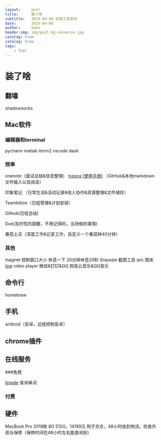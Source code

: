 ```yaml
---
layout:     post
title:      装了啥
subtitle:   2019-04-09 实用工具系列
date:       2019-04-09
author:     koko
header-img: img/post-bg-universe.jpg
catalog: true
catalog: true
tags:
    - Tool
---
```


# 装了啥

## 翻墙
shadowsocks
## Mac软件

### 编辑器和terminal

pycharm
matlab
iterm2
vscode
dash

### 效率
onenote（面试总结&信息整理）
[typora]()  [[使用手册]](http://support.typora.io/Markdown-Reference/#lists) （GitHub&本地markdown文件输入以及阅读）

印象笔记 （日常生活&活动记录&他人协作&资源整理&文件储存）

Teambition（日程管理&计划安排）

Github(日程总结)

Due(及时性的提醒，不用记得的，当场做的事情)

番茄土豆（深度工作&记录工作，自定义一个番茄钟40分钟）

### 其他
magnet 控制窗口大小
休息一下 20分钟休息20秒
Snipaste 截图工具
ipic 图床
[iina](<https://github.com/iina/iina>) video player
微信&钉钉&QQ
网易云音乐&QQ音乐
## 命令行
homebrew 
## 手机
airdroid（安卓，远程控制安卓）
## chrome插件

## 在线服务

###免费

[linggle](https://linggle.com/) 查询单词

### 付费

## 硬件
MacBook Pro 2018款 8G 512G，14199元 购于京东，48小时收到物流。检查外观与保修（保修时间在48小时左右能查询到）




